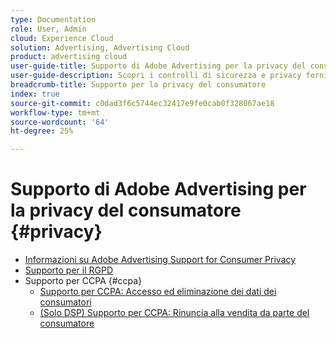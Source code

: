 ```yaml
---
type: Documentation
role: User, Admin
cloud: Experience Cloud
solution: Advertising, Advertising Cloud
product: advertising cloud
user-guide-title: Supporto di Adobe Advertising per la privacy del consumatore
user-guide-description: Scopri i controlli di sicurezza e privacy forniti da Adobe Advertising per aiutare i clienti inserzionisti a rispettare le leggi sulla privacy dei consumatori.
breadcrumb-title: Supporto per la privacy del consumatore
index: true
source-git-commit: c0dad3f6c5744ec32417e9fe0cab0f328067ae18
workflow-type: tm+mt
source-wordcount: '64'
ht-degree: 25%

---
```



# Supporto di Adobe Advertising per la privacy del consumatore {#privacy}

+ [Informazioni su Adobe Advertising Support for Consumer Privacy](/help/privacy/home.md)
+ [Supporto per il RGPD](/help/privacy/gdpr.md)
+ Supporto per CCPA {#ccpa}
   + [Supporto per CCPA: Accesso ed eliminazione dei dati dei consumatori](/help/privacy/ccpa/ccpa-access-delete.md)
   + [(Solo DSP) Supporto per CCPA: Rinuncia alla vendita da parte del consumatore](/help/privacy/ccpa/ccpa-opt-out-of-sale.md)
